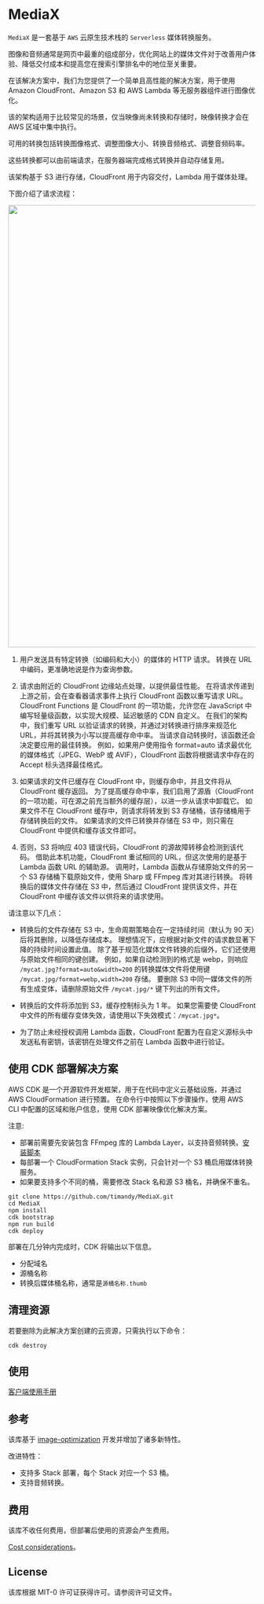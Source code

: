# MediaX

`MediaX` 是一套基于 `AWS` 云原生技术栈的 `Serverless` 媒体转换服务。

图像和音频通常是网页中最重的组成部分，优化网站上的媒体文件对于改善用户体验、降低交付成本和提高您在搜索引擎排名中的地位至关重要。

在该解决方案中，我们为您提供了一个简单且高性能的解决方案，用于使用 Amazon CloudFront、Amazon S3 和 AWS Lambda 等无服务器组件进行图像优化。

该的架构适用于比较常见的场景，仅当映像尚未转换和存储时，映像转换才会在 AWS 区域中集中执行。

可用的转换包括转换图像格式、调整图像大小、转换音频格式、调整音频码率。

这些转换都可以由前端请求，在服务器端完成格式转换并自动存储复用。

该架构基于 S3 进行存储，CloudFront 用于内容交付，Lambda 用于媒体处理。

下图介绍了请求流程：

<img src="architecture.png" width="900">

1. 用户发送具有特定转换（如编码和大小）的媒体的 HTTP 请求。
   转换在 URL 中编码，更准确地说是作为查询参数。

2. 请求由附近的 CloudFront 边缘站点处理，以提供最佳性能。
   在将请求传递到上游之前，会在查看器请求事件上执行 CloudFront 函数以重写请求 URL。
   CloudFront Functions 是 CloudFront 的一项功能，允许您在 JavaScript 中编写轻量级函数，以实现大规模、延迟敏感的 CDN 自定义。
   在我们的架构中，我们重写 URL 以验证请求的转换，并通过对转换进行排序来规范化 URL，并将其转换为小写以提高缓存命中率。
   当请求自动转换时，该函数还会决定要应用的最佳转换。
   例如，如果用户使用指令 format=auto 请求最优化的媒体格式（JPEG、WebP 或 AVIF），CloudFront 函数将根据请求中存在的 Accept 标头选择最佳格式。

3. 如果请求的文件已缓存在 CloudFront 中，则缓存命中，并且文件将从 CloudFront 缓存返回。
   为了提高缓存命中率，我们启用了源盾（CloudFront 的一项功能，可在源之前充当额外的缓存层），以进一步从请求中卸载它。
   如果文件不在 CloudFront 缓存中，则请求将转发到 S3 存储桶，该存储桶用于存储转换后的文件。
   如果请求的文件已转换并存储在 S3 中，则只需在 CloudFront 中提供和缓存该文件即可。

4. 否则，S3 将响应 403 错误代码，CloudFront 的源故障转移会检测到该代码。
   借助此本机功能，CloudFront 重试相同的 URL，但这次使用的是基于 Lambda 函数 URL 的辅助源。
   调用时，Lambda 函数从存储原始文件的另一个 S3 存储桶下载原始文件，使用 Sharp 或 FFmpeg 库对其进行转换。
   将转换后的媒体文件存储在 S3 中，然后通过 CloudFront 提供该文件，并在 CloudFront 中缓存该文件以供将来的请求使用。

请注意以下几点：

* 转换后的文件存储在 S3 中，生命周期策略会在一定持续时间（默认为 90 天）后将其删除，以降低存储成本。
  理想情况下，应根据对新文件的请求数显著下降的持续时间设置此值。
  除了基于规范化媒体文件转换的后缀外，它们还使用与原始文件相同的键创建。
  例如，如果自动检测到的格式是 webp，则响应 `/mycat.jpg?format=auto&width=200` 的转换媒体文件将使用键 `/mycat.jpg/format=webp,width=200` 存储。
  要删除 S3 中同一媒体文件的所有生成变体，请删除原始文件 `/mycat.jpg/*` 键下列出的所有文件。

* 转换后的文件将添加到 S3，缓存控制标头为 1 年。
  如果您需要使 CloudFront 中文件的所有缓存变体失效，请使用以下失效模式：`/mycat.jpg*`。

* 为了防止未经授权调用 Lambda 函数，CloudFront 配置为在自定义源标头中发送私有密钥，该密钥在处理文件之前在 Lambda 函数中进行验证。

## 使用 CDK 部署解决方案

AWS CDK 是一个开源软件开发框架，用于在代码中定义云基础设施，并通过 AWS CloudFormation 进行预置。
在命令行中按照以下步骤操作，使用 AWS CLI 中配置的区域和账户信息，使用 CDK 部署映像优化解决方案。

注意:

* 部署前需要先安装包含 FFmpeg 库的 Lambda Layer，以支持音频转换。[安装脚本](./ffmpeg/install.sh)
* 每部署一个 CloudFormation Stack 实例，只会针对一个 S3 桶启用媒体转换服务。
* 如果要支持多个不同的桶，需要修改 Stack 名和源 S3 桶名，并确保不重名。

```
git clone https://github.com/timandy/MediaX.git 
cd MediaX
npm install
cdk bootstrap
npm run build
cdk deploy
```

部署在几分钟内完成时，CDK 将输出以下信息。

* 分配域名
* 源桶名称
* 转换后媒体桶名称，通常是`源桶名称.thumb`

## 清理资源

若要删除为此解决方案创建的云资源，只需执行以下命令：

```
cdk destroy
```

## 使用

[客户端使用手册](./doc/Wiki.md)

## 参考

该库基于 [image-optimization](https://github.com/aws-samples/image-optimization) 开发并增加了诸多新特性。

改进特性：

* 支持多 Stack 部署，每个 Stack 对应一个 S3 桶。
* 支持音频转换。

## 费用

该库不收任何费用，但部署后使用的资源会产生费用。

[Cost considerations](https://aws.amazon.com/cn/blogs/networking-and-content-delivery/image-optimization-using-amazon-cloudfront-and-aws-lambda)。

## License

该库根据 MIT-0 许可证获得许可。请参阅许可证文件。
